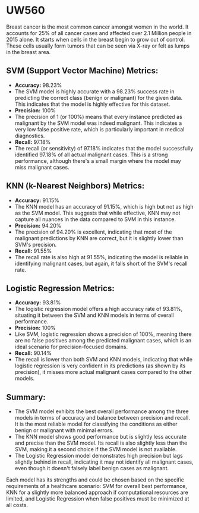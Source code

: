 # UW560

Breast cancer is the most common cancer amongst women in the world. It accounts for 25% of all cancer cases and affected over 2.1 Million people in 2015 alone. It starts when cells in the breast begin to grow out of control. These cells usually form tumors that can be seen via X-ray or felt as lumps in the breast area.

## SVM (Support Vector Machine) Metrics:
- **Accuracy:** 98.23%
- The SVM model is highly accurate with a 98.23% success rate in predicting the correct class (benign or malignant) for the given data. This indicates that the model is highly effective for this dataset.
- **Precision:** 100%
- The precision of 1 (or 100%) means that every instance predicted as malignant by the SVM model was indeed malignant. This indicates a very low false positive rate, which is particularly important in medical diagnostics.
- **Recall:** 97.18%
- The recall (or sensitivity) of 97.18% indicates that the model successfully identified 97.18% of all actual malignant cases. This is a strong performance, although there's a small margin where the model may miss malignant cases.

## KNN (k-Nearest Neighbors) Metrics:
- **Accuracy:** 91.15%
- The KNN model has an accuracy of 91.15%, which is high but not as high as the SVM model. This suggests that while effective, KNN may not capture all nuances in the data compared to SVM in this instance.
- **Precision:** 94.20%
- The precision of 94.20% is excellent, indicating that most of the malignant predictions by KNN are correct, but it is slightly lower than SVM's precision.
- **Recall:** 91.55%
- The recall rate is also high at 91.55%, indicating the model is reliable in identifying malignant cases, but again, it falls short of the SVM's recall rate.

## Logistic Regression Metrics:
- **Accuracy:** 93.81%
- The logistic regression model offers a high accuracy rate of 93.81%, situating it between the SVM and KNN models in terms of overall performance.
- **Precision:** 100%
- Like SVM, logistic regression shows a precision of 100%, meaning there are no false positives among the predicted malignant cases, which is an ideal scenario for precision-focused domains.
- **Recall:** 90.14%
- The recall is lower than both SVM and KNN models, indicating that while logistic regression is very confident in its predictions (as shown by its precision), it misses more actual malignant cases compared to the other models.

## Summary:
- The SVM model exhibits the best overall performance among the three models in terms of accuracy and balance between precision and recall. It is the most reliable model for classifying the conditions as either benign or malignant with minimal errors.
- The KNN model shows good performance but is slightly less accurate and precise than the SVM model. Its recall is also slightly less than the SVM, making it a second choice if the SVM model is not available.
- The Logistic Regression model demonstrates high precision but lags slightly behind in recall, indicating it may not identify all malignant cases, even though it doesn't falsely label benign cases as malignant.

Each model has its strengths and could be chosen based on the specific requirements of a healthcare scenario: SVM for overall best performance, KNN for a slightly more balanced approach if computational resources are limited, and Logistic Regression when false positives must be minimized at all costs.
